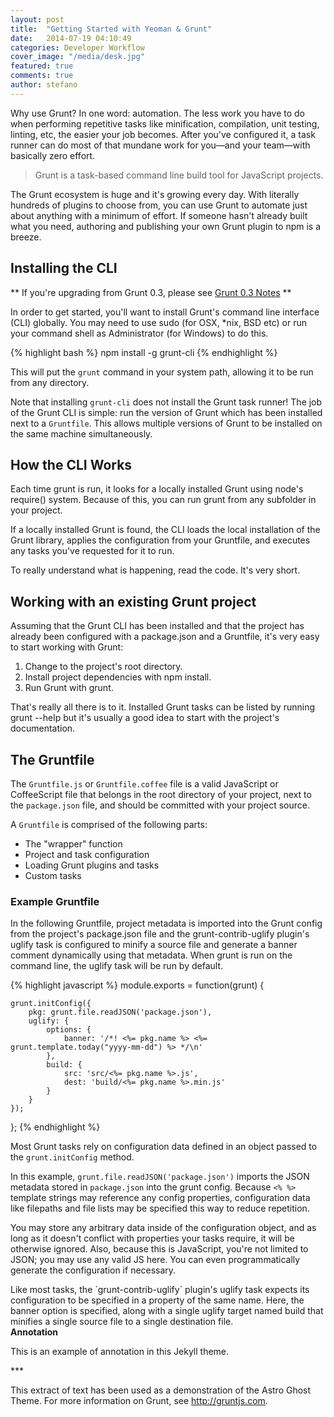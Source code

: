 ```yaml
---
layout: post
title:  "Getting Started with Yeoman & Grunt"
date:   2014-07-19 04:10:49
categories: Developer Workflow
cover_image: "/media/desk.jpg"
featured: true
comments: true
author: stefano
---
```


Why use Grunt? In one word: automation. The less work you have to do when performing repetitive tasks like minification, compilation, unit testing, linting, etc, the easier your job becomes. After you've configured it, a task runner can do most of that mundane work for you—and your team—with basically zero effort.

<!--more-->

> Grunt is a task-based command line build tool for JavaScript projects.

The Grunt ecosystem is huge and it's growing every day. With literally hundreds of plugins to choose from, you can use Grunt to automate just about anything with a minimum of effort. If someone hasn't already built what you need, authoring and publishing your own Grunt plugin to npm is a breeze.

## Installing the CLI

** If you're upgrading from Grunt 0.3, please see [Grunt 0.3 Notes](http://gruntjs.com/upgrading-from-0.3-to-0.4#grunt-0.3-notes) **

In order to get started, you'll want to install Grunt's command line interface (CLI) globally. You may need to use sudo (for OSX, *nix, BSD etc) or run your command shell as Administrator (for Windows) to do this.

{% highlight bash %}
	npm install -g grunt-cli
{% endhighlight %}

This will put the `grunt` command in your system path, allowing it to be run from any directory.

Note that installing `grunt-cli` does not install the Grunt task runner! The job of the Grunt CLI is simple: run the version of Grunt which has been installed next to a `Gruntfile`. This allows multiple versions of Grunt to be installed on the same machine simultaneously.

## How the CLI Works

Each time grunt is run, it looks for a locally installed Grunt using node's require() system. Because of this, you can run grunt from any subfolder in your project.

If a locally installed Grunt is found, the CLI loads the local installation of the Grunt library, applies the configuration from your Gruntfile, and executes any tasks you've requested for it to run.

To really understand what is happening, read the code. It's very short.

## Working with an existing Grunt project

Assuming that the Grunt CLI has been installed and that the project has already been configured with a package.json and a Gruntfile, it's very easy to start working with Grunt:

1. Change to the project's root directory.
2. Install project dependencies with npm install.
3. Run Grunt with grunt.

That's really all there is to it. Installed Grunt tasks can be listed by running grunt --help but it's usually a good idea to start with the project's documentation.

## The Gruntfile

The `Gruntfile.js` or `Gruntfile.coffee` file is a valid JavaScript or CoffeeScript file that belongs in the root directory of your project, next to the `package.json` file, and should be committed with your project source.

A `Gruntfile` is comprised of the following parts:

* The "wrapper" function
* Project and task configuration
* Loading Grunt plugins and tasks
* Custom tasks

### Example Gruntfile

In the following Gruntfile, project metadata is imported into the Grunt config from the project's package.json file and the grunt-contrib-uglify plugin's uglify task is configured to minify a source file and generate a banner comment dynamically using that metadata. When grunt is run on the command line, the uglify task will be run by default.

{% highlight javascript %}
module.exports = function(grunt) {

	grunt.initConfig({
		pkg: grunt.file.readJSON('package.json'),
		uglify: {
			options: {
				banner: '/*! <%= pkg.name %> <%= grunt.template.today("yyyy-mm-dd") %> */\n'
			},
			build: {
				src: 'src/<%= pkg.name %>.js',
				dest: 'build/<%= pkg.name %>.min.js'
			}
		}
	});

};
{% endhighlight %}

Most Grunt tasks rely on configuration data defined in an object passed to the `grunt.initConfig` method.

In this example, `grunt.file.readJSON('package.json')` imports the JSON metadata stored in `package.json` into the grunt config. Because `<% %>` template strings may reference any config properties, configuration data like filepaths and file lists may be specified this way to reduce repetition.

You may store any arbitrary data inside of the configuration object, and as long as it doesn't conflict with properties your tasks require, it will be otherwise ignored. Also, because this is JavaScript, you're not limited to JSON; you may use any valid JS here. You can even programmatically generate the configuration if necessary.

<div class="post-annotation-wrapper">
	Like most tasks, the `grunt-contrib-uglify` plugin's uglify task expects its configuration to be specified in a property of the same name. Here, the banner option is specified, along with a single uglify target named build that minifies a single source file to a single destination file.
	<div class="post-annotation visible-lg">
		<strong>Annotation</strong>
		<p>This is an example of annotation in this Jekyll theme.</p>
	</div>
</div>
***

This extract of text has been used as a demonstration of the Astro Ghost Theme. For more information on Grunt, see http://gruntjs.com.